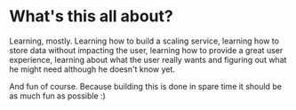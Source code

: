 What's this all about?
===

Learning, mostly. Learning how to build a scaling service, learning how to store data without impacting the user, learning how to provide a great user experience, learning about what the user really wants and figuring out what he might need although he doesn't know yet.

And fun of course. Because building this is done in spare time it should be as much fun as possible :)
